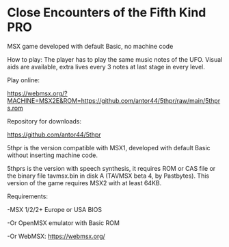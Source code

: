# Close Encounters of the Fifth Kind PRO

MSX game developed with default Basic, no machine code


How to play: The player has to play the same music notes of the UFO. Visual aids are available, extra lives every 3 notes at last stage in every level.

Play online:

https://webmsx.org/?MACHINE=MSX2E&ROM=https://github.com/antor44/5thpr/raw/main/5thprs.rom

Repository for downloads:

https://github.com/antor44/5thpr


5thpr is the version compatible with MSX1, developed with default Basic without inserting machine code.

5thprs is the version with speech synthesis, it requires ROM or CAS file or the binary file tavmsx.bin in disk A (TAVMSX beta 4, by Pastbytes). This version of the game requires MSX2 with at least 64KB.

Requirements:

-MSX 1/2/2+ Europe or USA BIOS

-Or OpenMSX emulator with Basic ROM

-Or WebMSX: https://webmsx.org/
